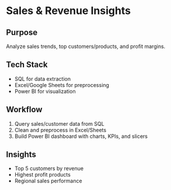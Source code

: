 # Sales & Revenue Insights

## Purpose
Analyze sales trends, top customers/products, and profit margins.

## Tech Stack
- SQL for data extraction
- Excel/Google Sheets for preprocessing
- Power BI for visualization

## Workflow
1. Query sales/customer data from SQL
2. Clean and preprocess in Excel/Sheets
3. Build Power BI dashboard with charts, KPIs, and slicers

## Insights
- Top 5 customers by revenue
- Highest profit products
- Regional sales performance


